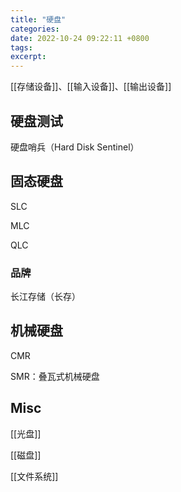 ```yaml
---
title: "硬盘"
categories: 
date: 2022-10-24 09:22:11 +0800
tags: 
excerpt: 
---
```


[[存储设备]]、[[输入设备]]、[[输出设备]]



## 硬盘测试

硬盘哨兵（Hard Disk Sentinel）


## 固态硬盘

SLC

MLC

QLC

### 品牌

长江存储（长存）

## 机械硬盘

CMR

SMR：叠瓦式机械硬盘




## Misc


[[光盘]]

[[磁盘]]

[[文件系统]]

